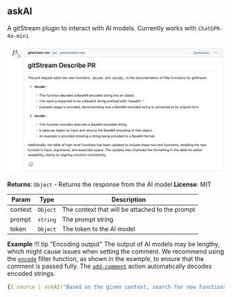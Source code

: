 <a name="module_generateDescription"></a>

## askAI
A gitStream plugin to interact with AI models. Currently works with `ChatGPR-4o-mini`

![Example PR description](screenshots/askAI-describe-PR.png)

**Returns**: <code>Object</code> - Returns the response from the AI model
**License**: MIT

| Param   | Type     | Description                                     |
| ------- | -------- | ----------------------------------------------- |
| context | `Object` | The context that will be attached to the prompt |
| prompt  | `string` | The prompt string                               |
| token   | `Object` | The token to the AI model                       |


**Example**
!!! tip "Encoding output"
    The output of AI models may be lengthy, which might cause issues when setting the comment. We recommend using the [`encode`](./filter-functions.md#encode) filter function, as shown in the example, to ensure that the comment is passed fully.
    The [`add-comment`](./automation-actions.md#add-comment) action automatically decodes encoded strings.
    
```yaml
{{ source | askAI("Based on the given context, search for new functions without tests and suggest the tests to add. If all functions are covered completely, return 'no tests to suggest.'", env.OPEN_AI_TOKEN) | encode }}
```
